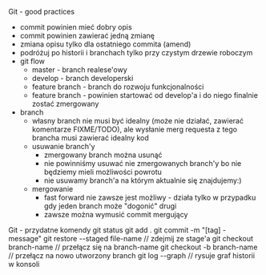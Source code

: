Git - good practices

* commit powinien mieć dobry opis
* commit powinien zawierać jedną zmianę
* zmiana opisu tylko dla ostatniego commita (amend)
* podróżuj po historii i branchach tylko przy czystym drzewie roboczym
* git flow
    * master - branch realese'owy
    * develop - branch developerski
    * feature branch - branch do rozwoju funkcjonalności
    * feature branch - powinien startować od develop'a i do niego finalnie zostać zmergowany
* branch
    * własny branch nie musi być idealny (może nie działać, zawierać komentarze FIXME/TODO), 
    ale wysłanie merg requesta z tego brancha musi zawierać idealny kod 
    * usuwanie branch'y
      * zmergowany branch można usunąć
      * nie powinniśmy usuwać nie zmergowanych branch'y bo nie będziemy mieli możliwości powrotu
      * nie usuwamy branch'a na którym aktualnie się znajdujemy:)
    * mergowanie      
      * fast forward nie zawsze jest możliwy - działa tylko w przypadku gdy jeden branch może "dogonić" drugi
      * zawsze można wymusić commit mergujący

Git - przydatne komendy
git status
git add .
git commit -m "[tag] - message"
git restore --staged file-name // zdejmij ze stage'a
git checkout branch-name // przełącz się na branch-name
git checkout -b branch-name // przełącz na nowo utworzony branch
git log --graph // rysuje graf historii w konsoli